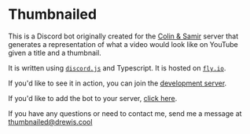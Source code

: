 # Thumbnailed

This is a Discord bot originally created for the [Colin & Samir](https://discord.com/invite/colinandsamir) server that generates a representation of what a video would look like on YouTube given a title and a thumbnail.

It is written using [`discord.js`](https://discordjs.guide) and Typescript. It is hosted on [`fly.io`](https://fly.io).

If you'd like to see it in action, you can join the [development server](https://discord.gg/uTbz3UgmCR).

If you'd like to add the bot to your server, [click here](https://discord.com/api/oauth2/authorize?client_id=1118996288579571843&permissions=277025442880&scope=bot%20applications.commands).

If you have any questions or need to contact me, send me a message at [thumbnailed@drewis.cool](mailto:thumbnailed@drewis.cool)
